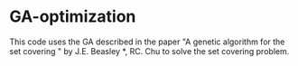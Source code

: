 # GA-optimization
 This code uses the GA described in the paper "A genetic algorithm for the set covering "  by  J.E. Beasley *, RC. Chu to solve the set covering problem.
